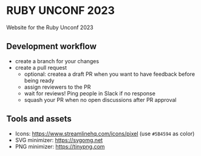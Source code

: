 # RUBY UNCONF 2023

Website for the Ruby Unconf 2023

## Development workflow

- create a branch for your changes
- create a pull request
  - optional: createa a draft PR when you want to have feedback before being ready
  - assign reviewers to the PR
  - wait for reviews! Ping people in Slack if no response
  - squash your PR when no open discussions after PR approval

## Tools and assets

- Icons: https://www.streamlinehq.com/icons/pixel (use `#5B4594` as color)
- SVG minimizer: https://svgomg.net 
- PNG minimizer: https://tinypng.com
